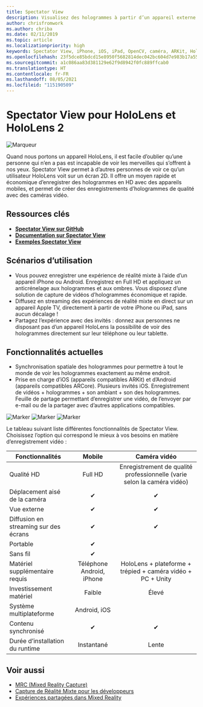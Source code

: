 ```yaml
---
title: Spectator View
description: Visualisez des hologrammes à partir d’un appareil externe pour montrer ou enregistrer une expérience de réalité mixte sur un écran externe.
author: chrisfromwork
ms.author: chriba
ms.date: 02/11/2019
ms.topic: article
ms.localizationpriority: high
keywords: Spectator View, iPhone, iOS, iPad, OpenCV, caméra, ARKit, HoloLens, réalité mixte, MixedRealityToolkit, démonstration, enregistrement
ms.openlocfilehash: 23f5dce85bdcd15e8950f5682814dec042bc604d7e983b17a5528949e51e844a
ms.sourcegitcommit: a1c086aa83d381129e62f9d8942f0fc889ffcab0
ms.translationtype: HT
ms.contentlocale: fr-FR
ms.lasthandoff: 08/05/2021
ms.locfileid: "115190509"
---
```

# <a name="spectator-view-for-hololens-and-hololens-2"></a>Spectator View pour HoloLens et HoloLens 2

![Marqueur](images/SpecViewPhoneHero.jpg)

Quand nous portons un appareil HoloLens, il est facile d’oublier qu’une personne qui n’en a pas est incapable de voir les merveilles qui s’offrent à nos yeux. Spectator View permet à d’autres personnes de voir ce qu’un utilisateur HoloLens voit sur un écran 2D. Il offre un moyen rapide et économique d’enregistrer des hologrammes en HD avec des appareils mobiles, et permet de créer des enregistrements d’hologrammes de qualité avec des caméras vidéo.

## <a name="key-resources"></a>Ressources clés

* [**Spectator View sur GitHub**](https://github.com/microsoft/MixedReality-SpectatorView)
* [**Documentation sur Spectator View**](https://microsoft.github.io/MixedReality-SpectatorView/README.html)
* [**Exemples Spectator View**](https://github.com/microsoft/MixedReality-SpectatorView/tree/master/samples)

## <a name="use-cases"></a>Scénarios d’utilisation

* Vous pouvez enregistrer une expérience de réalité mixte à l’aide d’un appareil iPhone ou Android. Enregistrez en Full HD et appliquez un anticrénelage aux hologrammes et aux ombres. Vous disposez d’une solution de capture de vidéos d’hologrammes économique et rapide.
* Diffusez en streaming des expériences de réalité mixte en direct sur un appareil Apple TV, directement à partir de votre iPhone ou iPad, sans aucun décalage !
* Partagez l’expérience avec des invités : donnez aux personnes ne disposant pas d’un appareil HoloLens la possibilité de voir des hologrammes directement sur leur téléphone ou leur tablette.

## <a name="current-features"></a>Fonctionnalités actuelles

* Synchronisation spatiale des hologrammes pour permettre à tout le monde de voir les hologrammes exactement au même endroit.
* Prise en charge d’iOS (appareils compatibles ARKit) et d’Android (appareils compatibles ARCore).
Plusieurs invités iOS.
Enregistrement de vidéos + hologrammes + son ambiant + son des hologrammes.
Feuille de partage permettant d’enregistrer une vidéo, de l’envoyer par e-mail ou de la partager avec d’autres applications compatibles.

![Marker](images/SpecViewPhoneDemo.jpg)
![Marker](images/hololensspectatorview-500px.jpg) ![Marker](images/spectatorview-300px.png)

Le tableau suivant liste différentes fonctionnalités de Spectator View. Choisissez l’option qui correspond le mieux à vos besoins en matière d’enregistrement vidéo :

|      Fonctionnalités                                | Mobile                  |                    Caméra vidéo              |
|--------------------------------------|:-----------------------:|:-------------------------------------------:|
| Qualité HD                           |         Full HD         |        Enregistrement de qualité professionnelle (varie selon la caméra vidéo)      |
| Déplacement aisé de la caméra                 |            ✔            |                      ✔                      |
| Vue externe                    |            ✔            |                      ✔                      |
| Diffusion en streaming sur des écrans           |            ✔            |                      ✔                      |
| Portable                             |            ✔            |                                             |
| Sans fil                             |            ✔            |                                             |
| Matériel supplémentaire requis         |     Téléphone Android, iPhone    | HoloLens + plateforme + trépied + caméra vidéo + PC + Unity |
| Investissement matériel                  |           Faible            |                     Élevé                    |
| Système multiplateforme                       |           Android, iOS   |                                             |
| Contenu synchronisé                 |            ✔            |                      ✔                      |
| Durée d’installation du runtime               |         Instantané          |                     Lente                    |
## <a name="see-also"></a>Voir aussi

* [MRC (Mixed Reality Capture)](/hololens/holographic-photos-and-videos) 
* [Capture de Réalité Mixte pour les développeurs](mixed-reality-capture-for-developers.md)
* [Expériences partagées dans Mixed Reality](shared-experiences-in-mixed-reality.md)